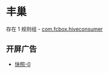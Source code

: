# 丰巢

存在 1 规则组 - [com.fcbox.hiveconsumer](/src/apps/com.fcbox.hiveconsumer.ts)

## 开屏广告

- [快照-0](https://i.gkd.li/import/import/13226664)
